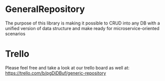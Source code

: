 # GeneralRepository
The purpose of this library is making it possible to CRUD into any DB with a unified version of data structure and make ready for microservice-oriented scenarios

# Trello

Please feel free and take a look at our trello board as well at:
https://trello.com/b/pgDiDBuf/generic-repository
